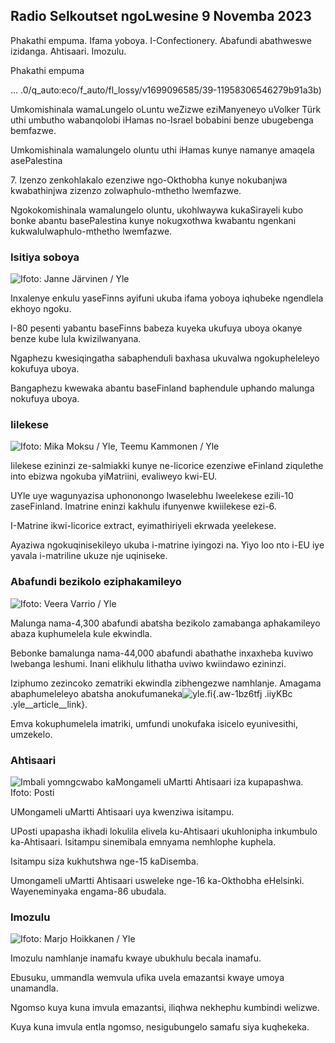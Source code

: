 ## Radio Selkoutset ngoLwesine 9 Novemba 2023

Phakathi empuma. Ifama yoboya. I-Confectionery. Abafundi abathweswe izidanga. Ahtisaari. Imozulu.

Phakathi empuma

... .0/q_auto:eco/f_auto/fl_lossy/v1699096585/39-11958306546279b91a3b)

Umkomishinala wamaLungelo oLuntu weZizwe eziManyeneyo uVolker Türk uthi umbutho wabanqolobi iHamas no-Israel bobabini benze ubugebenga bemfazwe.

Umkomishinala wamalungelo oluntu uthi iHamas kunye namanye amaqela asePalestina

7\. Izenzo zenkohlakalo ezenziwe ngo-Okthobha kunye nokubanjwa kwabathinjwa zizenzo zolwaphulo-mthetho lwemfazwe.

Ngokokomishinala wamalungelo oluntu, ukohlwaywa kukaSirayeli kubo bonke abantu basePalestina kunye nokugxothwa kwabantu ngenkani kukwalulwaphulo-mthetho lwemfazwe.

### Isitiya soboya

![ Ifoto: Janne Järvinen / Yle](https://images.cdn.yle.fi/image/upload/c_crop,h_4024,w_7154,x_3,y_757/ar_1.7777777777777777,c_fill,g_p_2r_50,w_154,x_3,y_757/ar_1.7777777777777777,c_fill,g_p_1_50,0/q_auto:eco/f_auto/fl_lossy/v1696520411/39-1181991651ed3e183fc7)

Inxalenye enkulu yaseFinns ayifuni ukuba ifama yoboya iqhubeke ngendlela ekhoyo ngoku.

I-80 pesenti yabantu baseFinns babeza kuyeka ukufuya uboya okanye benze kube lula kwizilwanyana.

Ngaphezu kwesiqingatha sabaphenduli baxhasa ukuvalwa ngokupheleleyo kokufuya uboya.

Bangaphezu kwewaka abantu baseFinland baphendule uphando malunga nokufuya uboya.

### Iilekese

![ Ifoto: Mika Moksu / Yle, Teemu Kammonen / Yle](https://images.cdn.yle.fi/image/upload/c_crop,h_1814,w_3217,x_0,y_0/ar_1.7777777777777777,c_fill_6,,w_1200/dpr_1.0/q_auto:eco/f_auto/fl_lossy/v1699517933/39-1197951654c95aa03257)

Iilekese ezininzi ze-salmiakki kunye ne-licorice ezenziwe eFinland ziqulethe into ebizwa ngokuba yiMatriini, evaliweyo kwi-EU.

UYle uye wagunyazisa uphononongo lwaselebhu lweelekese ezili-10 zaseFinland. Imatrine eninzi kakhulu ifunyenwe kwiilekese ezi-6.

I-Matrine ikwi-licorice extract, eyimathiriyeli ekrwada yeelekese.

Ayaziwa ngokuqinisekileyo ukuba i-matrine iyingozi na. Yiyo loo nto i-EU iye yavala i-matriline ukuze nje uqiniseke.

### Abafundi bezikolo eziphakamileyo

![ Ifoto: Veera Varrio / Yle](https://images.cdn.yle.fi/image/upload/c_crop,h_1080,w_1919,x_0,y_0/ar_1.777777777777777,c_fill,g_faces,w_1925,w_1925.0/q_auto:eco/f_auto/fl_lossy/v1699354150/39-11968216549e8120dbd8)

Malunga nama-4,300 abafundi abatsha bezikolo zamabanga aphakamileyo abaza kuphumelela kule ekwindla.

Bebonke bamalunga nama-44,000 abafundi abathathe inxaxheba kuviwo lwebanga leshumi. Inani elikhulu lithatha uviwo kwiindawo ezininzi.

Iziphumo zezincoko zematriki ekwindla zibhengezwe namhlanje. Amagama abaphumeleleyo abatsha anokufumaneka![yle.fi](https://yle.fi/a/74-20057938){.aw-1bz6tfj .iiyKBc .yle__article__link}.

Emva kokuphumelela imatriki, umfundi unokufaka isicelo eyunivesithi, umzekelo.

### Ahtisaari

![Imbali yomngcwabo kaMongameli uMartti Ahtisaari iza kupapashwa. Ifoto: Posti](https://images.cdn.yle.fi/image/upload/c_crop,h_839,w_1497,x_0,y_0/ar_1.77777777777777777,c_fill,g_faces,h_675,w_1200_uutop/d0./f_auto/fl_lossy/v1699530416/39-1198123654cc6189c3ab)

UMongameli uMartti Ahtisaari uya kwenziwa isitampu.

UPosti upapasha ikhadi lokulila elivela ku-Ahtisaari ukuhlonipha inkumbulo ka-Ahtisaari. Isitampu sinemibala emnyama nemhlophe kuphela.

Isitampu siza kukhutshwa nge-15 kaDisemba.

Umongameli uMartti Ahtisaari usweleke nge-16 ka-Okthobha eHelsinki. Wayeneminyaka engama-86 ubudala.

### Imozulu

![ Ifoto: Marjo Hoikkanen / Yle](https://images.cdn.yle.fi/image/upload/c_crop,h_1080,w_1919,x_0,y_0/ar_1.7777777777777777,c_fill,g_750,wh_1.0/q_auto:eco/f_auto/fl_lossy/v1699507570/39-1197896654c6d10b133e)

Imozulu namhlanje inamafu kwaye ubukhulu becala inamafu.

Ebusuku, ummandla wemvula ufika uvela emazantsi kwaye umoya unamandla.

Ngomso kuya kuna imvula emazantsi, iliqhwa nekhephu kumbindi welizwe.

Kuya kuna imvula entla ngomso, nesigubungelo samafu siya kuqhekeka.